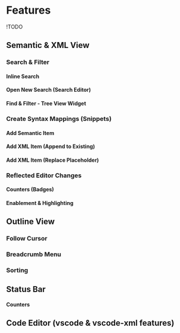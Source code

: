 # Features

!TODO

## Semantic & XML View

### Search & Filter

#### Inline Search

#### Open New Search (Search Editor)

#### Find & Filter - Tree View Widget

### Create Syntax Mappings (Snippets)

#### Add Semantic Item

#### Add XML Item (Append to Existing)

#### Add XML Item (Replace Placeholder)

### Reflected Editor Changes

#### Counters (Badges)

#### Enablement & Highlighting

## Outline View

### Follow Cursor

### Breadcrumb Menu

### Sorting

## Status Bar

#### Counters

## Code Editor (vscode & vscode-xml features)

